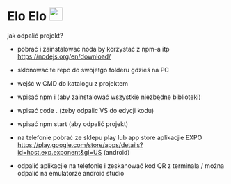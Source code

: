 <h1>
  Elo Elo
  <img src="https://media.giphy.com/media/hvRJCLFzcasrR4ia7z/giphy.gif" width="30px"/>
</h1>

jak odpalić projekt?
- pobrać i zainstalować noda by korzystać z npm-a itp
    https://nodejs.org/en/download/
    
- sklonować te repo do swojetgo folderu gdzieś na PC
- wejść w CMD do katalogu z projektem
- wpisać npm i (aby zainstalować wszystkie niezbędne biblioteki)
- wpisać code . (żeby odpalic VS do edycji kodu)
- wpisać npm start (aby odpalić projekt)
- na telefonie pobrać ze sklepu play lub app store aplikacjie EXPO 
  https://play.google.com/store/apps/details?id=host.exp.exponent&gl=US (android)
- odpalić aplikacjie na telefonie i zeskanować kod QR z terminala / można odpalić na emulatorze android studio  

